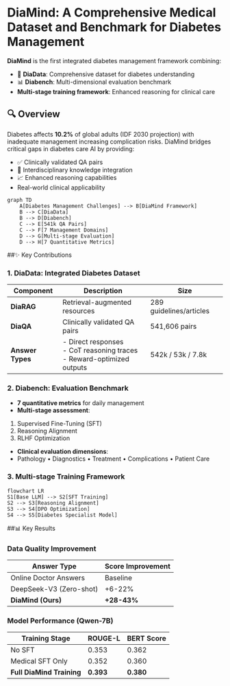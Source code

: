 # DiaMind: A Comprehensive Medical Dataset and Benchmark for Diabetes Management

**DiaMind** is the first integrated diabetes management framework combining:
-  🧠 **DiaData**: Comprehensive dataset for diabetes understanding
-  📊 **Diabench**: Multi-dimensional evaluation benchmark
-   **Multi-stage training framework**: Enhanced reasoning for clinical care

##  🔍 Overview
Diabetes affects **10.2%** of global adults (IDF 2030 projection) with inadequate management increasing complication risks. DiaMind bridges critical gaps in diabetes care AI by providing:
- ✅ Clinically validated QA pairs
-  🧬 Interdisciplinary knowledge integration
-  📈 Enhanced reasoning capabilities
-   Real-world clinical applicability
```mermaid
graph TD
    A[Diabetes Management Challenges] --> B[DiaMind Framework]
    B --> C[DiaData]
    B --> D[Diabench]
    C --> E[541k QA Pairs]
    C --> F[7 Management Domains]
    D --> G[Multi-stage Evaluation]
    D --> H[7 Quantitative Metrics]
```
##✨ Key Contributions
### 1. DiaData: Integrated Diabetes Dataset
| Component | Description | Size |
|-----------|-------------|------|
| **DiaRAG** | Retrieval-augmented resources | 289 guidelines/articles |
| **DiaQA** | Clinically validated QA pairs | 541,606 pairs |
| **Answer Types** | - Direct responses<br>- CoT reasoning traces<br>- Reward-optimized outputs | 542k / 53k / 7.8k |

### 2. Diabench: Evaluation Benchmark
- **7 quantitative metrics** for daily management
- **Multi-stage assessment**:
1. Supervised Fine-Tuning (SFT)
2. Reasoning Alignment
3. RLHF Optimization
- **Clinical evaluation dimensions**:
- Pathology • Diagnostics • Treatment • Complications • Patient Care

### 3. Multi-stage Training Framework
```mermaid
flowchart LR
S1[Base LLM] --> S2[SFT Training]
S2 --> S3[Reasoning Alignment]
S3 --> S4[DPO Optimization]
S4 --> S5[Diabetes Specialist Model]
```

##📊 Key Results
### Data Quality Improvement
| Answer Type | Score Improvement |
|-------------|-------------------|
| Online Doctor Answers | Baseline |
| DeepSeek-V3 (Zero-shot) | +6-22% |
| **DiaMind (Ours)** | **+28-43%** |

### Model Performance (Qwen-7B)
| Training Stage | ROUGE-L | BERT Score |
|----------------|----------|------------|
| No SFT | 0.353 | 0.362 |
| Medical SFT Only | 0.352 | 0.360 |
| **Full DiaMind Training** | **0.393** | **0.380** |
